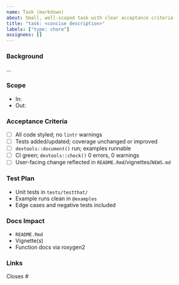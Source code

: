 ```yaml
---
name: Task (markdown)
about: Small, well-scoped task with clear acceptance criteria
title: "task: <concise description>"
labels: ["type: chore"]
assignees: []
---
```


### Background

...

### Scope

- In:
- Out:

### Acceptance Criteria

- [ ] All code styled; no `lintr` warnings
- [ ] Tests added/updated; coverage unchanged or improved
- [ ] `devtools::document()` run; examples runnable
- [ ] CI green; `devtools::check()` 0 errors, 0 warnings
- [ ] User-facing change reflected in `README.Rmd`/vignettes/`NEWS.md`

### Test Plan

- Unit tests in `tests/testthat/`
- Example runs clean in `@examples`
- Edge cases and negative tests included

### Docs Impact

- `README.Rmd`
- Vignette(s)
- Function docs via roxygen2

### Links

Closes #

